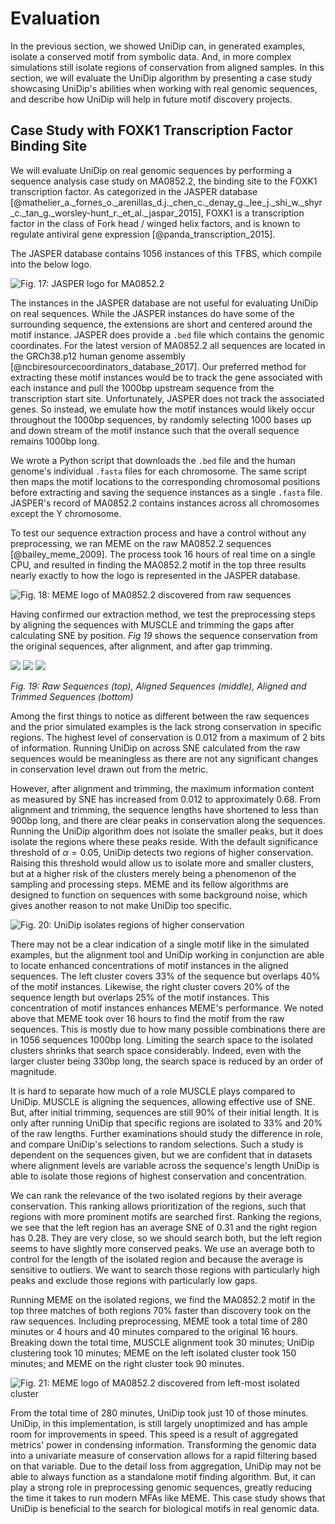 
# Evaluation

In the previous section, we showed UniDip can, in generated examples, isolate a conserved motif from symbolic data. And, in more complex simulations still isolate regions of conservation from aligned samples. In this section, we will evaluate the UniDip algorithm by presenting a case study showcasing UniDip's abilities when working with real genomic sequences, and describe how UniDip will help in future motif discovery projects.

## Case Study with FOXK1 Transcription Factor Binding Site

We will evaluate UniDip on real genomic sequences by performing a sequence analysis case study on MA0852.2, the binding site to the FOXK1 transcription factor. As categorized in the JASPER database [@mathelier_a._fornes_o._arenillas_d.j._chen_c._denay_g._lee_j._shi_w._shyr_c._tan_g._worsley-hunt_r._et_al._jaspar_2015], FOXK1 is a transcription factor in the class of Fork head / winged helix factors, and is known to regulate antiviral gene expression [@panda_transcription_2015].

The JASPER database contains 1056 instances of this TFBS, which compile into the below logo. 

![Fig. 17: JASPER logo for MA0852.2](./imgs/MA0852.2.png)

The instances in the JASPER database are not useful for evaluating UniDip on real sequences. While the JASPER instances do have some of the surrounding sequence, the extensions are short and centered around the motif instance. JASPER does provide a `.bed` file which contains the genomic coordinates. For the latest version of MA0852.2 all sequences are located in the GRCh38.p12 human genome assembly [@ncbiresourcecoordinators_database_2017]. Our preferred method for extracting these motif instances would be to track the gene associated with each instance and pull the 1000bp upstream sequence from the transcription start site. Unfortunately, JASPER does not track the associated genes. So instead, we emulate how the motif instances would likely occur throughout the 1000bp sequences, by randomly selecting 1000 bases up and down stream of the motif instance such that the overall sequence remains 1000bp long. 

We wrote a Python script that downloads the `.bed` file and the human genome's individual `.fasta` files for each chromosome. The same script then maps the motif locations to the corresponding chromosomal positions before extracting and saving the sequence instances as a single `.fasta` file. JASPER's record of MA0852.2 contains instances across all chromosomes except the Y chromosome.

To test our sequence extraction process and have a control without any preprocessing, we ran MEME on the raw MA0852.2 sequences [@bailey_meme_2009]. The process took 16 hours of real time on a single CPU, and resulted in finding the MA0852.2 motif in the top three results nearly exactly to how the logo is represented in the JASPER database.

![Fig. 18: MEME logo of MA0852.2 discovered from raw sequences](./imgs/MA0852RAW.png)

Having confirmed our extraction method, we test the preprocessing steps by aligning the sequences with MUSCLE and trimming the gaps after calculating SNE by position. *Fig 19* shows the sequence conservation from the original sequences, after alignment, and after gap trimming. 

![](./imgs/RealOriConservation.png)
![](./imgs/RealAlignedConservation.png)
![](./imgs/RealTrimmedConservation.png)

*Fig. 19: Raw Sequences (top), Aligned Sequences (middle), Aligned and Trimmed Sequences (bottom)*

Among the first things to notice as different between the raw sequences and the prior simulated examples is the lack strong conservation in specific regions. The highest level of conservation is 0.012 from a maximum of 2 bits of information. Running UniDip on across SNE calculated from the raw sequences would be meaningless as there are not any significant changes in conservation level drawn out from the metric.

However, after alignment and trimming, the maximum information content as measured by SNE has increased from 0.012 to approximately 0.68. From alignment and trimming, the sequence lengths have shortened to less than 900bp long, and there are clear peaks in conservation along the sequences. Running the UniDip algorithm does not isolate the smaller peaks, but it does isolate the regions where these peaks reside. With the default significance threshold of $\alpha = 0.05$, UniDip detects two regions of higher conservation. Raising this threshold would allow us to isolate more and smaller clusters, but at a higher risk of the clusters merely being a phenomenon of the sampling and processing steps. MEME and its fellow algorithms are designed to function on sequences with some background noise, which gives another reason to not make UniDip too specific.

![Fig. 20: UniDip isolates regions of higher conservation](./imgs/RealTrimmedCluster.png)

There may not be a clear indication of a single motif like in the simulated examples, but the alignment tool and UniDip working in conjunction are able to locate enhanced concentrations of motif instances in the aligned sequences. The left cluster covers 33% of the sequence but overlaps 40% of the motif instances. Likewise, the right cluster covers 20% of the sequence length but overlaps 25% of the motif instances. This concentration of motif instances enhances MEME's performance. We noted above that MEME took over 16 hours to find the motif from the raw sequences. This is mostly due to how many possible combinations there are in 1056 sequences 1000bp long. Limiting the search space to the isolated clusters shrinks that search space considerably. Indeed, even with the larger cluster being 330bp long, the search space is reduced by an order of magnitude. 

It is hard to separate how much of a role MUSCLE plays compared to UniDip. MUSCLE is aligning the sequences, allowing effective use of SNE. But, after initial trimming, sequences are still 90% of their initial length. It is only after running UniDip that specific regions are isolated to 33% and 20% of the raw lengths. Further examinations should study the difference in role, and compare UniDip's selections to random selections. Such a study is dependent on the sequences given, but we are confident that in datasets where alignment levels are variable across the sequence's length UniDip is able to isolate those regions of highest conservation and concentration.

We can rank the relevance of the two isolated regions by their average conservation. This ranking allows prioritization of the regions, such that regions with more prominent motifs are searched first. Ranking the regions, we see that the left region has an average SNE of 0.31 and the right region has 0.28. They are very close, so we should search both, but the left region seems to have slightly more conserved peaks. We use an average both to control for the length of the isolated region and because the average is sensitive to outliers. We want to search those regions with particularly high peaks and exclude those regions with particularly low gaps.

Running MEME on the isolated regions, we find the MA0852.2 motif in the top three matches of both regions 70% faster than discovery took on the raw sequences. Including preprocessing, MEME took a total time of 280 minutes or 4 hours and 40 minutes compared to the original 16 hours. Breaking down the total time, MUSCLE alignment took 30 minutes; UniDip clustering took 10 minutes; MEME on the left isolated cluster took 150 minutes; and MEME on the right cluster took 90 minutes. 

![Fig. 21: MEME logo of MA0852.2 discovered from left-most isolated cluster](./imgs/MA0852TRIMMED.png) 

From the total time of 280 minutes, UniDip took just 10 of those minutes. UniDip, in this implementation, is still largely unoptimized and has ample room for improvements in speed. This speed is a result of aggregated metrics' power in condensing information. Transforming the genomic data into a univariate measure of conservation allows for a rapid filtering based on that variable. Due to the detail loss from aggregation, UniDip may not be able to always function as a standalone motif finding algorithm. But, it can play a strong role in preprocessing genomic sequences, greatly reducing the time it takes to run modern MFAs like MEME. This case study shows that UniDip is beneficial to the search for biological motifs in real genomic data. 
